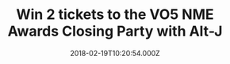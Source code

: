 ---
campaign-uuid: "c-5581c82a-0bed-4a65-a245-ef8e6e4a9b5c"
type: "Competition"
category: "Tickets"
date: "2018-02-19T10:20:54.000Z"
end-date: "2018-02-22T14:00:00.000Z"
disable-form: false
is_promoted: false
has_entry_page: true
title: "Win 2 tickets to the VO5 NME Awards Closing Party with Alt-J"
competition-description: "<p>Fancy coming along to see the winner of NME's Best British\
  \ Band award? For FREE? Course you do.</p>\n"
hero-header: "Win 2 tickets to the VO5 NME Awards Closing Party with Alt-J"
hero-subheader: "Want to come party with us? Read on…"
terms-confirmation: "N/A"
banner-img: "https://assets.expresslyapp.com/asset-36a24be9-cf11-41f3-bb3b-9b77cf38247f.jpg"
logo-left-href: "http://nme.com/"
logo-left-image: "https://assets.expresslyapp.com/asset-3c0377ca-4563-4cb5-b568-5d9a86ab5716.jpg"
logo-left-title: "NME"
bg-image-hero: "https://assets.expresslyapp.com/asset-2dfc9689-5fee-47c7-857b-4e209e95e2b2.jpg"
bg-image-first: "https://assets.expresslyapp.com/asset-49964839-a248-4b64-9161-56c26d695265.jpg"
bg-image-second: "https://assets.expresslyapp.com/asset-8472956d-a1a1-46f3-8421-7c5906844224.jpg"
section1-content: "<p>Grab your dancing shoes people because we've got some exclusive\
  \ tickets to the VO5 NME Awards Closing Party on the 26th February and we want YOU\
  \ to come with us.</p>\n"
section2-content: "<p>Yep, NME's Best British Band supported by Zig-Zag Alt-J will\
  \ be performing an exclusive set at London's O'Meara Club and we've got 50 pairs\
  \ of standard tickets to give away. Sounds amazing, right?</p>\n<p>If you wanna\
  \ come hang? Simply enter via the link below.</p>\n"
entry-title: "Win 2 tickets to the VO5 NME Awards Closing Party with Alt-J"
entry-content: "<p>Enter the draw to win tickets by completing the form below before\
  \ 14:00 on 22/02/2018</p>\n"
has-winner: true
winner-title: "CONGRATULATIONS to Charlotte, Jon, Samuel, Lydia, Catherine, Juanita,\
  \ Mescaline, Lois, Steven... who had a blast with Alt-J"
winner-banner: "https://assets.expresslyapp.com/asset-44bab0a9-5279-4367-bcb2-188ebad6ab14.jpg"
prize-description: "Win 2 tickets to the VO5 NME Awards Closing Party with Alt-J"
prize-restrictions: "<p>18+ (ID on entry)</p>\r\n\r\n<p>Winners will be notified by\
  \ email and added to the guestlist on the night.</p>\r\n\r\n<p>Winners will win\
  \ 2 standard tickets.</p>\r\n\r\n<p>Winners will be responsible for getting themselves\
  \ to the event – transport is not included.</p>\r\n\r\n<p>The event may be filmed\
  \ on the night.</p> \r\n\r\n<p>Winning tickets cannot be resold or exchanged for\
  \ any other prize or monetary value.</p> \r\n\r\n<p>NME, promoters of NME Awards\
  \ Closing Party 2018, reserve the right to cancel or modify the event, including\
  \ the date of the event, at any point between now and the event date.</p>"
country-restrictions:
- "GB"
---